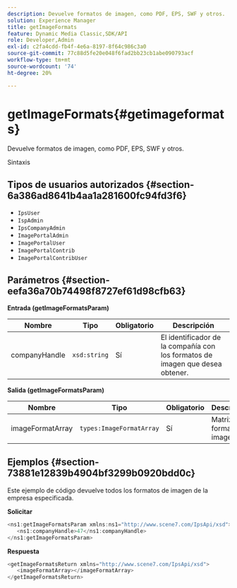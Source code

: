 ```yaml
---
description: Devuelve formatos de imagen, como PDF, EPS, SWF y otros.
solution: Experience Manager
title: getImageFormats
feature: Dynamic Media Classic,SDK/API
role: Developer,Admin
exl-id: c2fa4cdd-fb4f-4e6a-8197-8f64c986c3a0
source-git-commit: 77c88d5fe20e048f6fad2bb23cb1abe090793acf
workflow-type: tm+mt
source-wordcount: '74'
ht-degree: 20%

---
```


# getImageFormats{#getimageformats}

Devuelve formatos de imagen, como PDF, EPS, SWF y otros.

Sintaxis

## Tipos de usuarios autorizados {#section-6a386ad8641b4aa1a281600fc94fd3f6}

* `IpsUser`
* `IspAdmin`
* `IpsCompanyAdmin`
* `ImagePortalAdmin`
* `ImagePortalUser`
* `ImagePortalContrib`
* `ImagePortalContribUser`

## Parámetros {#section-eefa36a70b74498f8727ef61d98cfb63}

**Entrada (getImageFormatsParam)**

| Nombre | Tipo | Obligatorio | Descripción |
|---|---|---|---|
| companyHandle | `xsd:string` | Sí | El identificador de la compañía con los formatos de imagen que desea obtener. |

**Salida (getImageFormatsParam)**

| Nombre | Tipo | Obligatorio | Descripción |
|---|---|---|---|
| imageFormatArray | `types:ImageFormatArray` | Sí | Matriz de formato de imagen. |

## Ejemplos {#section-73881e12839b4904bf3299b0920bdd0c}

Este ejemplo de código devuelve todos los formatos de imagen de la empresa especificada.

**Solicitar**

```java
<ns1:getImageFormatsParam xmlns:ns1="http://www.scene7.com/IpsApi/xsd">
   <ns1:companyHandle>47</ns1:companyHandle>
</ns1:getImageFormatsParam>
```

**Respuesta**

```java
<getImageFormatsReturn xmlns="http://www.scene7.com/IpsApi/xsd">
   <imageFormatArray></imageFormatArray>
</getImageFormatsReturn>
```
